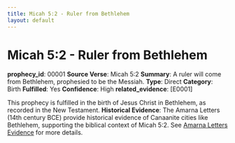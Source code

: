 ```yaml
---
title: Micah 5:2 - Ruler from Bethlehem
layout: default
---
```


# Micah 5:2 - Ruler from Bethlehem
**prophecy_id**: 00001 
**Source Verse**: Micah 5:2
**Summary**: A ruler will come from Bethlehem, prophesied to be the Messiah.
**Type**: Direct
**Category**: Birth
**Fulfilled**: Yes
**Confidence**: High
**related_evidence**: [E0001]


This prophecy is fulfilled in the birth of Jesus Christ in Bethlehem, as recorded in the New Testament.
**Historical Evidence**:
The Amarna Letters (14th century BCE) provide historical evidence of Canaanite cities like Bethlehem, supporting the biblical context of Micah 5:2. See [Amarna Letters Evidence](/evidence/amarna-letters) for more details.

